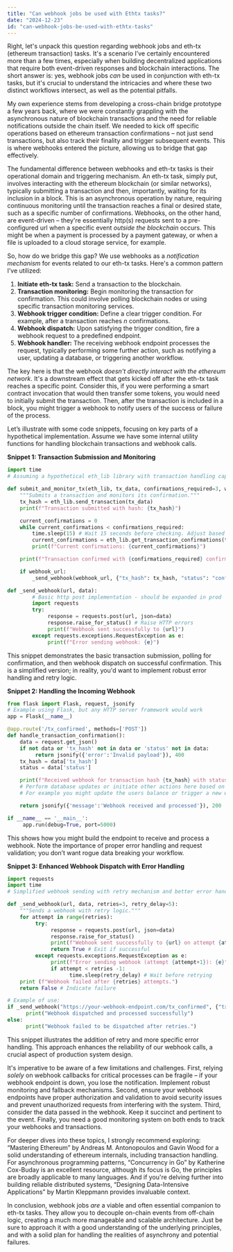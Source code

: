 ```yaml
---
title: "Can webhook jobs be used with Ethtx tasks?"
date: "2024-12-23"
id: "can-webhook-jobs-be-used-with-ethtx-tasks"
---
```


Right, let's unpack this question regarding webhook jobs and eth-tx (ethereum transaction) tasks. It's a scenario I’ve certainly encountered more than a few times, especially when building decentralized applications that require both event-driven responses and blockchain interactions. The short answer is: yes, webhook jobs *can* be used in conjunction with eth-tx tasks, but it's crucial to understand the intricacies and where these two distinct workflows intersect, as well as the potential pitfalls.

My own experience stems from developing a cross-chain bridge prototype a few years back, where we were constantly grappling with the asynchronous nature of blockchain transactions and the need for reliable notifications outside the chain itself. We needed to kick off specific operations based on ethereum transaction confirmations – not just send transactions, but also track their finality and trigger subsequent events. This is where webhooks entered the picture, allowing us to bridge that gap effectively.

The fundamental difference between webhooks and eth-tx tasks is their operational domain and triggering mechanism. An eth-tx task, simply put, involves interacting with the ethereum blockchain (or similar networks), typically submitting a transaction and then, importantly, waiting for its inclusion in a block. This is an asynchronous operation by nature, requiring continuous monitoring until the transaction reaches a final or desired state, such as a specific number of confirmations. Webhooks, on the other hand, are event-driven – they're essentially http(s) requests sent to a pre-configured url when a specific event *outside the blockchain* occurs. This might be when a payment is processed by a payment gateway, or when a file is uploaded to a cloud storage service, for example.

So, how do we bridge this gap? We use webhooks as a *notification mechanism* for events related to our eth-tx tasks. Here's a common pattern I’ve utilized:

1.  **Initiate eth-tx task:** Send a transaction to the blockchain.
2.  **Transaction monitoring:** Begin monitoring the transaction for confirmation. This could involve polling blockchain nodes or using specific transaction monitoring services.
3.  **Webhook trigger condition:** Define a clear trigger condition. For example, after a transaction reaches *n* confirmations.
4.  **Webhook dispatch:** Upon satisfying the trigger condition, fire a webhook request to a predefined endpoint.
5.  **Webhook handler:** The receiving webhook endpoint processes the request, typically performing some further action, such as notifying a user, updating a database, or triggering another workflow.

The key here is that the webhook *doesn't directly interact with the ethereum network*. It's a downstream effect that gets kicked off after the eth-tx task reaches a specific point. Consider this, if you were performing a smart contract invocation that would then transfer some tokens, you would need to initially submit the transaction. Then, after the transaction is included in a block, you might trigger a webhook to notify users of the success or failure of the process.

Let’s illustrate with some code snippets, focusing on key parts of a hypothetical implementation. Assume we have some internal utility functions for handling blockchain transactions and webhook calls.

**Snippet 1: Transaction Submission and Monitoring**

```python
import time
# Assuming a hypothetical eth_lib library with transaction handling capabilities

def submit_and_monitor_tx(eth_lib, tx_data, confirmations_required=3, webhook_url=None):
    """Submits a transaction and monitors its confirmation."""
    tx_hash = eth_lib.send_transaction(tx_data)
    print(f"Transaction submitted with hash: {tx_hash}")

    current_confirmations = 0
    while current_confirmations < confirmations_required:
        time.sleep(15) # Wait 15 seconds before checking. Adjust based on network
        current_confirmations = eth_lib.get_transaction_confirmations(tx_hash)
        print(f"Current confirmations: {current_confirmations}")

    print(f"Transaction confirmed with {confirmations_required} confirmations.")

    if webhook_url:
        _send_webhook(webhook_url, {"tx_hash": tx_hash, "status": "confirmed"})

def _send_webhook(url, data):
        # Basic http post implementation - should be expanded in prod
        import requests
        try:
             response = requests.post(url, json=data)
             response.raise_for_status() # Raise HTTP errors
             print(f"Webhook sent successfully to {url}")
        except requests.exceptions.RequestException as e:
             print(f"Error sending webhook: {e}")
```

This snippet demonstrates the basic transaction submission, polling for confirmation, and then webhook dispatch on successful confirmation. This is a simplified version; in reality, you'd want to implement robust error handling and retry logic.

**Snippet 2: Handling the Incoming Webhook**

```python
from flask import Flask, request, jsonify
# Example using Flask, but any HTTP server framework would work
app = Flask(__name__)

@app.route('/tx_confirmed', methods=['POST'])
def handle_transaction_confirmation():
    data = request.get_json()
    if not data or 'tx_hash' not in data or 'status' not in data:
         return jsonify({'error':'Invalid payload'}), 400
    tx_hash = data['tx_hash']
    status = data['status']

    print(f"Received webhook for transaction hash {tx_hash} with status: {status}")
    # Perform database updates or initiate other actions here based on data
    # For example you might update the users balance or trigger a new workflow

    return jsonify({'message':'Webhook received and processed'}), 200

if __name__ == '__main__':
     app.run(debug=True, port=5000)
```

This shows how you might build the endpoint to receive and process a webhook. Note the importance of proper error handling and request validation; you don’t want rogue data breaking your workflow.

**Snippet 3: Enhanced Webhook Dispatch with Error Handling**

```python
import requests
import time
# Simplified webhook sending with retry mechanism and better error handling.

def _send_webhook(url, data, retries=3, retry_delay=5):
    """Sends a webhook with retry logic."""
    for attempt in range(retries):
         try:
              response = requests.post(url, json=data)
              response.raise_for_status()
              print(f"Webhook sent successfully to {url} on attempt {attempt+1}")
              return True # Exit if successful
         except requests.exceptions.RequestException as e:
              print(f"Error sending webhook (attempt {attempt+1}): {e}")
              if attempt < retries -1:
                    time.sleep(retry_delay) # Wait before retrying
    print (f"Webhook failed after {retries} attempts.")
    return False # Indicate failure

# Example of use:
if _send_webhook("https://your-webhook-endpoint.com/tx_confirmed", {"tx_hash": "0x123...", "status":"confirmed"}):
      print("Webhook dispatched and processed successfully")
else:
      print("Webhook failed to be dispatched after retries.")

```
This snippet illustrates the addition of retry and more specific error handling. This approach enhances the reliability of our webhook calls, a crucial aspect of production system design.

It's imperative to be aware of a few limitations and challenges. First, relying *solely* on webhook callbacks for critical processes can be fragile – if your webhook endpoint is down, you lose the notification. Implement robust monitoring and fallback mechanisms. Second, ensure your webhook endpoints have proper authorization and validation to avoid security issues and prevent unauthorized requests from interfering with the system. Third, consider the data passed in the webhook. Keep it succinct and pertinent to the event. Finally, you need a good monitoring system on both ends to track your webhooks and transactions.

For deeper dives into these topics, I strongly recommend exploring: “Mastering Ethereum” by Andreas M. Antonopoulos and Gavin Wood for a solid understanding of ethereum internals, including transaction handling. For asynchronous programming patterns, “Concurrency in Go” by Katherine Cox-Buday is an excellent resource, although its focus is Go, the principles are broadly applicable to many languages. And if you're delving further into building reliable distributed systems, “Designing Data-Intensive Applications” by Martin Kleppmann provides invaluable context.

In conclusion, webhook jobs *are* a viable and often essential companion to eth-tx tasks. They allow you to decouple on-chain events from off-chain logic, creating a much more manageable and scalable architecture. Just be sure to approach it with a good understanding of the underlying principles, and with a solid plan for handling the realities of asynchrony and potential failures.
